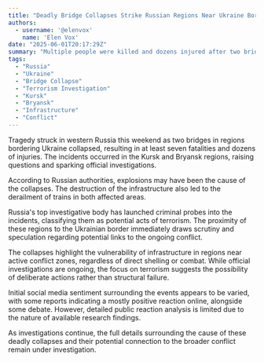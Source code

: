 ```yaml
---
title: "Deadly Bridge Collapses Strike Russian Regions Near Ukraine Border, Investigations Launched"
authors:
  - username: '@elenvox'
    name: 'Elen Vox'
date: "2025-06-01T20:17:29Z"
summary: "Multiple people were killed and dozens injured after two bridges collapsed in separate incidents in Russia's Kursk and Bryansk regions, bordering Ukraine. Authorities are investigating the collapses, which also derailed trains, as potential acts of terrorism."
tags:
  - "Russia"
  - "Ukraine"
  - "Bridge Collapse"
  - "Terrorism Investigation"
  - "Kursk"
  - "Bryansk"
  - "Infrastructure"
  - "Conflict"
---
```


Tragedy struck in western Russia this weekend as two bridges in regions bordering Ukraine collapsed, resulting in at least seven fatalities and dozens of injuries. The incidents occurred in the Kursk and Bryansk regions, raising questions and sparking official investigations.

According to Russian authorities, explosions may have been the cause of the collapses. The destruction of the infrastructure also led to the derailment of trains in both affected areas.

Russia's top investigative body has launched criminal probes into the incidents, classifying them as potential acts of terrorism. The proximity of these regions to the Ukrainian border immediately draws scrutiny and speculation regarding potential links to the ongoing conflict.

The collapses highlight the vulnerability of infrastructure in regions near active conflict zones, regardless of direct shelling or combat. While official investigations are ongoing, the focus on terrorism suggests the possibility of deliberate actions rather than structural failure.

Initial social media sentiment surrounding the events appears to be varied, with some reports indicating a mostly positive reaction online, alongside some debate. However, detailed public reaction analysis is limited due to the nature of available research findings.

As investigations continue, the full details surrounding the cause of these deadly collapses and their potential connection to the broader conflict remain under investigation.
